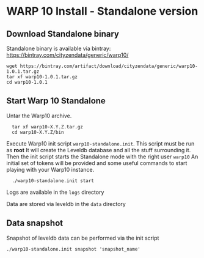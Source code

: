 # WARP 10 Install - Standalone version

## Download Standalone binary

Standalone binary is available via bintray: https://bintray.com/cityzendata/generic/warp10/

~~~
wget https://bintray.com/artifact/download/cityzendata/generic/warp10-1.0.1.tar.gz
tar xf warp10-1.0.1.tar.gz
cd warp10-1.0.1
~~~

## Start Warp 10 Standalone

Untar the Warp10 archive.

~~~
  tar xf warp10-X.Y.Z.tar.gz
  cd warp10-X.Y.Z/bin
~~~

Execute Warp10 init script `warp10-standalone.init`. This script must be run as **root**
It will create the Leveldb database and all the stuff surrounding it.
Then the init script starts the Standalone mode with the right user `warp10`
An initial set of tokens will be provided and some useful commands to start playing with your Warp10 instance.

~~~
  ./warp10-standalone.init start
~~~

Logs are available in the `logs` directory

Data are stored via leveldb in the `data` directory

## Data snapshot

Snapshot of leveldb data can be performed via the init script

~~~
./warp10-standalone.init snapshot 'snapshot_name'
~~~